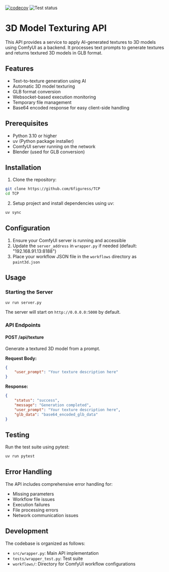 [![codecov](https://codecov.io/gh/6figuress/TCP/branch/main/graph/badge.svg?token=W25GRHWTS0)](https://codecov.io/gh/6figuress/TCP)
![Test status](https://github.com/6figuress/TCP/actions/workflows/testing.yml/badge.svg)

# 3D Model Texturing API

This API provides a service to apply AI-generated textures to 3D models using ComfyUI as a backend. It processes text prompts to generate textures and returns textured 3D models in GLB format.

## Features

- Text-to-texture generation using AI
- Automatic 3D model texturing
- GLB format conversion
- Websocket-based execution monitoring
- Temporary file management
- Base64 encoded response for easy client-side handling

## Prerequisites

- Python 3.10 or higher
- uv (Python package installer)
- ComfyUI server running on the network
- Blender (used for GLB conversion)

## Installation

1. Clone the repository:
```bash
git clone https://github.com/6figuress/TCP
cd TCP
```

2. Setup project and install dependencies using uv:
```bash
uv sync
```

## Configuration

1. Ensure your ComfyUI server is running and accessible
2. Update the `server_address` in `wrapper.py` if needed (default: "192.168.91.13:8188")
3. Place your workflow JSON file in the `workflows` directory as `paint3d.json`

## Usage

### Starting the Server

```bash
uv run server.py
```

The server will start on `http://0.0.0.0:5000` by default.

### API Endpoints

#### POST /api/texture

Generate a textured 3D model from a prompt.

**Request Body:**
```json
{
    "user_prompt": "Your texture description here"
}
```

**Response:**
```json
{
    "status": "success",
    "message": "Generation completed",
    "user_prompt": "Your texture description here",
    "glb_data": "base64_encoded_glb_data"
}
```

## Testing

Run the test suite using pytest:
```bash
uv run pytest
```

## Error Handling

The API includes comprehensive error handling for:
- Missing parameters
- Workflow file issues
- Execution failures
- File processing errors
- Network communication issues

## Development

The codebase is organized as follows:
- `src/wrapper.py`: Main API implementation
- `tests/wrapper_test.py`: Test suite
- `workflows/`: Directory for ComfyUI workflow configurations
